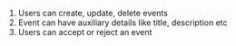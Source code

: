 1. Users can create, update, delete events
2. Event can have auxiliary details like title, description etc
3. Users can accept or reject an event